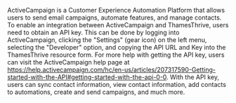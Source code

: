 ActiveCampaign is a Customer Experience Automation Platform that allows users to send email campaigns, automate features, and manage contacts. To enable an integration between ActiveCampaign and ThamesThrive, users need to obtain an API key. This can be done by logging into ActiveCampaign, clicking the "Settings" (gear icon) on the left menu, selecting the "Developer" option, and copying the API URL and Key into the ThamesThrive resource form. For more help with getting the API key, users can visit the ActiveCampaign help page at https://help.activecampaign.com/hc/en-us/articles/207317590-Getting-started-with-the-API#getting-started-with-the-api-0-0. With the API key, users can sync contact information, view contact information, add contacts to automations, create and send campaigns, and much more.
